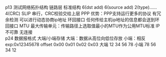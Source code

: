 p13 测试网络拓扑结构
链路层
标准结构 6(dst add) 6(source add) 2(type)……4(CRC)
SLIP 串行，CRC校验交给上层
PPP 优势：PPP支持运行更多的协议
          有冗余检测
          可以进行动态协商ip地址
环回接口 任何传给主机ip地址的信息都会送到环回接口
MTU 最大传输单元：传输路径上选取值最小的MTU作为公用MTU标准
IP 不可靠 无连接    
p24 数据报格式
大端/小端存储 大端：数据从高位向低位存放 小端：相反
exp:0x12345678
offset 0x00 0x01 0x02 0x03
大端    12  34    56    78
小端    78  56    34    12